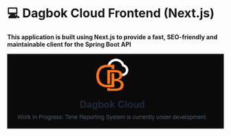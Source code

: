 # 💻 Dagbok Cloud Frontend (Next.js)

**This application is built using Next.js to provide a fast, SEO-friendly and maintainable client for the Spring Boot API**

![dev.png](../public/dev.png)
